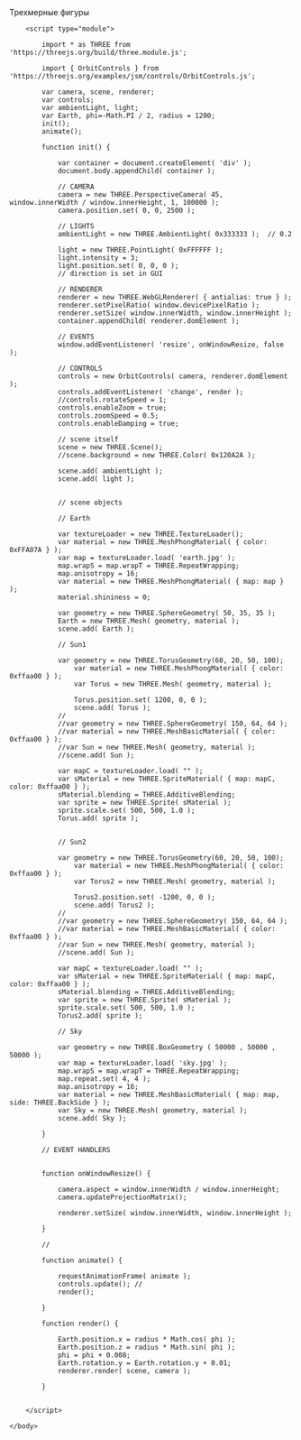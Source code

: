 <html lang="en">
	<head>
		<title>three.js webgl - Вращение </title>
		<meta charset="utf-8">
		<meta name="viewport" content="width=device-width, user-scalable=no, minimum-scale=1.0, maximum-scale=1.0">
		<link type="text/css" rel="stylesheet" href="https://threejs.org/examples/main.css">
	</head>
	<body>
		<div id="info">
			Трехмерные фигуры
		</div>

		<script type="module">

			import * as THREE from 'https://threejs.org/build/three.module.js';

			import { OrbitControls } from 'https://threejs.org/examples/jsm/controls/OrbitControls.js';

			var camera, scene, renderer;
			var controls;
			var ambientLight, light;
			var Earth, phi=-Math.PI / 2, radius = 1200;
			init();
			animate();

			function init() {

				var container = document.createElement( 'div' );
				document.body.appendChild( container );

				// CAMERA
				camera = new THREE.PerspectiveCamera( 45, window.innerWidth / window.innerHeight, 1, 100000 );
				camera.position.set( 0, 0, 2500 );

				// LIGHTS
				ambientLight = new THREE.AmbientLight( 0x333333 );	// 0.2

				light = new THREE.PointLight( 0xFFFFFF );
				light.intensity = 3;
				light.position.set( 0, 0, 0 );
				// direction is set in GUI

				// RENDERER
				renderer = new THREE.WebGLRenderer( { antialias: true } );
				renderer.setPixelRatio( window.devicePixelRatio );
				renderer.setSize( window.innerWidth, window.innerHeight );
				container.appendChild( renderer.domElement );

				// EVENTS
				window.addEventListener( 'resize', onWindowResize, false );

				// CONTROLS
				controls = new OrbitControls( camera, renderer.domElement );
				controls.addEventListener( 'change', render );
				//controls.rotateSpeed = 1; 
				controls.enableZoom = true;  
				controls.zoomSpeed = 0.5; 			
				controls.enableDamping = true;

				// scene itself
				scene = new THREE.Scene();
				//scene.background = new THREE.Color( 0x120A2A );

				scene.add( ambientLight );
				scene.add( light );
			

				// scene objects
			
				// Earth
				
				var textureLoader = new THREE.TextureLoader();
				var material = new THREE.MeshPhongMaterial( { color: 0xFFA07A } );
				var map = textureLoader.load( 'earth.jpg' );
				map.wrapS = map.wrapT = THREE.RepeatWrapping;
				map.anisotropy = 16;
				var material = new THREE.MeshPhongMaterial( { map: map } );
				material.shininess = 0;
				
				var geometry = new THREE.SphereGeometry( 50, 35, 35 );
				Earth = new THREE.Mesh( geometry, material );
				scene.add( Earth );	
				
				// Sun1
				
				var geometry = new THREE.TorusGeometry(60, 20, 50, 100); 
					var material = new THREE.MeshPhongMaterial( { color: 0xffaa00 } );
					var Torus = new THREE.Mesh( geometry, material );
					
					Torus.position.set( 1200, 0, 0 );
					scene.add( Torus );	
				//
				//var geometry = new THREE.SphereGeometry( 150, 64, 64 );	
				//var material = new THREE.MeshBasicMaterial( { color: 0xffaa00 } );				
				//var Sun = new THREE.Mesh( geometry, material );
				//scene.add( Sun );

				var mapC = textureLoader.load( "" );
				var sMaterial = new THREE.SpriteMaterial( { map: mapC, color: 0xffaa00 } );
				sMaterial.blending = THREE.AdditiveBlending;	
				var sprite = new THREE.Sprite( sMaterial );
				sprite.scale.set( 500, 500, 1.0 );
				Torus.add( sprite ); 
				
				
				// Sun2
				
				var geometry = new THREE.TorusGeometry(60, 20, 50, 100); 
					var material = new THREE.MeshPhongMaterial( { color: 0xffaa00 } );
					var Torus2 = new THREE.Mesh( geometry, material );
					
					Torus2.position.set( -1200, 0, 0 );
					scene.add( Torus2 );	
				//
				//var geometry = new THREE.SphereGeometry( 150, 64, 64 );	
				//var material = new THREE.MeshBasicMaterial( { color: 0xffaa00 } );				
				//var Sun = new THREE.Mesh( geometry, material );
				//scene.add( Sun );

				var mapC = textureLoader.load( "" );
				var sMaterial = new THREE.SpriteMaterial( { map: mapC, color: 0xffaa00 } );
				sMaterial.blending = THREE.AdditiveBlending;	
				var sprite = new THREE.Sprite( sMaterial );
				sprite.scale.set( 500, 500, 1.0 );
				Torus2.add( sprite ); 

				// Sky
				
				var geometry = new THREE.BoxGeometry ( 50000 , 50000 , 50000 );
				var map = textureLoader.load( 'sky.jpg' );
				map.wrapS = map.wrapT = THREE.RepeatWrapping;
				map.repeat.set( 4, 4 );
				map.anisotropy = 16;
				var material = new THREE.MeshBasicMaterial( { map: map, side: THREE.BackSide } );		
				var Sky = new THREE.Mesh( geometry, material );				
				scene.add( Sky );

			}

			// EVENT HANDLERS


			function onWindowResize() {

				camera.aspect = window.innerWidth / window.innerHeight;
				camera.updateProjectionMatrix();

				renderer.setSize( window.innerWidth, window.innerHeight );

			}

			//

			function animate() {

				requestAnimationFrame( animate );
				controls.update(); //
				render();

			}

			function render() {

				Earth.position.x = radius * Math.cos( phi );  
				Earth.position.z = radius * Math.sin( phi ); 
				phi = phi + 0.008;
				Earth.rotation.y = Earth.rotation.y + 0.01;
				renderer.render( scene, camera );

			}			


		</script>

	</body>
</html>
